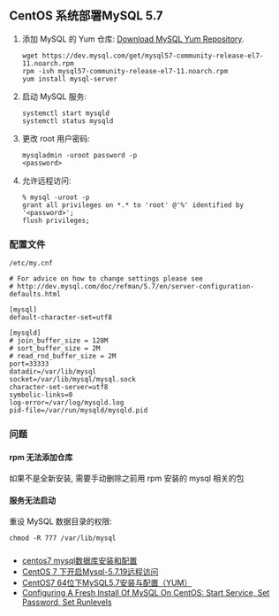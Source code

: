 ## CentOS 系统部署MySQL 5.7

1. 添加 MySQL 的 Yum 仓库: [Download MySQL Yum Repository][mysql-yum-repo].
   ```
   wget https://dev.mysql.com/get/mysql57-community-release-el7-11.noarch.rpm
   rpm -ivh mysql57-community-release-el7-11.noarch.rpm
   yum install mysql-server
   ```
1. 启动 MySQL 服务:
   ```
   systemctl start mysqld
   systemctl status mysqld
   ```
1. 更改 root 用户密码:
   ```
   mysqladmin -uroot password -p
   <password>
   ```
1. 允许远程访问:
   ```
   % mysql -uroot -p
   grant all privileges on *.* to 'root' @'%' identified by '<password>';
   flush privileges;
   ```

### 配置文件

`/etc/my.cnf`

```
# For advice on how to change settings please see
# http://dev.mysql.com/doc/refman/5.7/en/server-configuration-defaults.html

[mysql]
default-character-set=utf8

[mysqld]
# join_buffer_size = 128M
# sort_buffer_size = 2M
# read_rnd_buffer_size = 2M
port=33333
datadir=/var/lib/mysql
socket=/var/lib/mysql/mysql.sock
character-set-server=utf8
symbolic-links=0
log-error=/var/log/mysqld.log
pid-file=/var/run/mysqld/mysqld.pid
```


### 问题

#### rpm 无法添加仓库

如果不是全新安装, 需要手动删除之前用 rpm 安装的 mysql 相关的包

#### 服务无法启动

重设 MySQL 数据目录的权限:

```
chmod -R 777 /var/lib/mysql
```

###

- [centos7 mysql数据库安装和配置][cnblogs-4680083]
- [CentOS 7 下开启Mysql-5.7.19远程访问][csdn-76381632]
- [CentOS7 64位下MySQL5.7安装与配置（YUM）][linuxidc-135288]
- [Configuring A Fresh Install Of MySQL On CentOS: Start Service, Set Password, Set Runlevels][linuxacademy-config-fresh-install-mysql]

[linuxidc-135288]: http://www.linuxidc.com/Linux/2016-09/135288.htm
[cnblogs-4680083]: https://www.cnblogs.com/starof/p/4680083.html
[mysql-yum-repo]: https://dev.mysql.com/downloads/repo/yum
[csdn-76381632]: http://blog.csdn.net/u010758410/article/details/76381632
[linuxacademy-config-fresh-install-mysql]: https://linuxacademy.com/blog/linux/configuring-a-fresh-install-of-mysql-on-centos-start-service-set-password-set-runlevels
